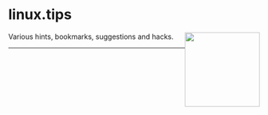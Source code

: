 # linux.tips

Various hints, bookmarks, suggestions and hacks.
<img src="logo.png" height="150" style="float: right;">

---
